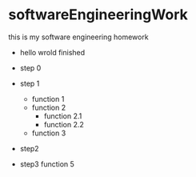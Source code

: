 # softwareEngineeringWork
this is my software engineering homework

- hello wrold finished
- step 0
- step 1
    - function 1
	- function 2
		- function 2.1
		- function 2.2
	- function 3
- step2

- step3
	function 5

